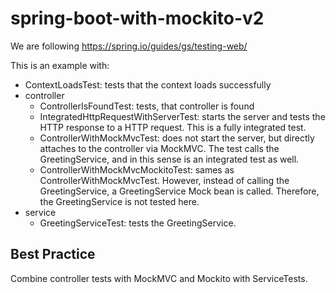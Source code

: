 # spring-boot-with-mockito-v2

We are following https://spring.io/guides/gs/testing-web/

This is an example with:
* ContextLoadsTest: tests that the context loads successfully
* controller
    * ControllerIsFoundTest: tests, that controller is found
    * IntegratedHttpRequestWithServerTest: starts the server and tests the HTTP response to a HTTP request. This is a fully integrated test.
    * ControllerWithMockMvcTest: does not start the server, but directly attaches to the controller via MockMVC. The test calls the GreetingService, and in this sense is an integrated test as well.
    * ControllerWithMockMvcMockitoTest: sames as ControllerWithMockMvcTest. However, instead of calling the GreetingService, a GreetingService Mock bean is called. Therefore, the GreetingService is not tested here.
*  service
    * GreetingServiceTest: tests the GreetingService.
    
## Best Practice
Combine controller tests with MockMVC and Mockito with ServiceTests.
